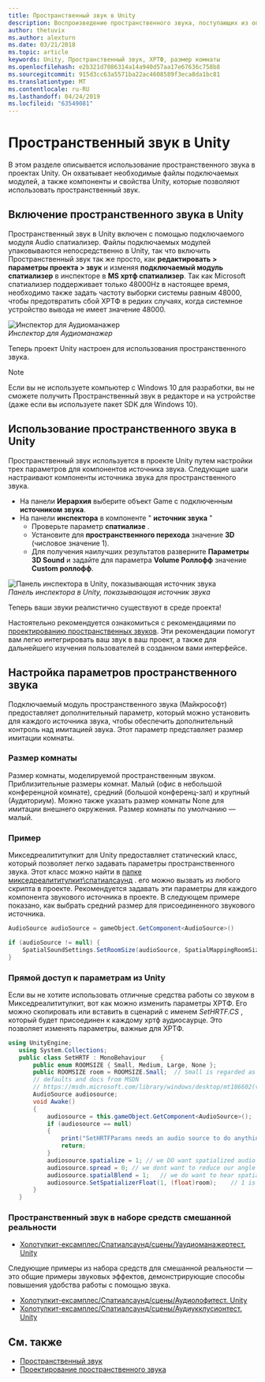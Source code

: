 ```yaml
---
title: Пространственный звук в Unity
description: Воспроизведение пространственного звука, поступающих из определенной трехмерной точки в сцене Unity.
author: thetuvix
ms.author: alexturn
ms.date: 03/21/2018
ms.topic: article
keywords: Unity, Пространственный звук, ХРТФ, размер комнаты
ms.openlocfilehash: e2b321d7086314a14a940d57aa17e67636c758b8
ms.sourcegitcommit: 915d3cc63a5571ba22ac4608589f3eca8da1bc81
ms.translationtype: MT
ms.contentlocale: ru-RU
ms.lasthandoff: 04/24/2019
ms.locfileid: "63549081"
---
```

# <a name="spatial-sound-in-unity"></a>Пространственный звук в Unity

В этом разделе описывается использование пространственного звука в проектах Unity. Он охватывает необходимые файлы подключаемых модулей, а также компоненты и свойства Unity, которые позволяют использовать пространственный звук.

## <a name="enabling-spatial-sound-in-unity"></a>Включение пространственного звука в Unity

Пространственный звук в Unity включен с помощью подключаемого модуля Audio спатиализер. Файлы подключаемых модулей упаковываются непосредственно в Unity, так что включить Пространственный звук так же просто, как **редактировать > параметры проекта > звук** и изменяя **подключаемый модуль спатиализер** в инспекторе в **MS хртф спатиализер**. Так как Microsoft спатиализер поддерживает только 48000Hz в настоящее время, необходимо также задать частоту выборки системы равным 48000, чтобы предотвратить сбой ХРТФ в редких случаях, когда системное устройство вывода не имеет значение 48000.

![Инспектор для Аудиоманажер](images/audio-250px.png)<br>
*Инспектор для Аудиоманажер*

Теперь проект Unity настроен для использования пространственного звука.

>[!NOTE]
>Если вы не используете компьютер с Windows 10 для разработки, вы не сможете получить Пространственный звук в редакторе и на устройстве (даже если вы используете пакет SDK для Windows 10).

## <a name="using-spatial-sound-in-unity"></a>Использование пространственного звука в Unity

Пространственный звук используется в проекте Unity путем настройки трех параметров для компонентов источника звука. Следующие шаги настраивают компоненты источника звука для пространственного звука.
* На панели **Иерархия** выберите объект Game с подключенным **источником звука**.
* На панели **инспектора** в компоненте " **источник звука** "
    * Проверьте параметр **спатиализе** .
    * Установите для **пространственного перехода** значение **3D** (числовое значение 1).
    * Для получения наилучших результатов разверните **Параметры 3D Sound** и задайте для параметра **Volume Роллофф** значение **Custom роллофф**.

![Панель инспектора в Unity, показывающая источник звука](images/audiosource.png)<br>
*Панель инспектора в Unity, показывающая источник звука*

Теперь ваши звуки реалистично существуют в среде проекта!

Настоятельно рекомендуется ознакомиться с рекомендациями по [проектированию пространственных звуков](spatial-sound-design.md). Эти рекомендации помогут вам легко интегрировать ваш звук в ваш проект, а также для дальнейшего изучения пользователей в созданном вами интерфейсе.

## <a name="setting-spatial-sound-settings"></a>Настройка параметров пространственного звука

Подключаемый модуль пространственного звука (Майкрософт) предоставляет дополнительный параметр, который можно установить для каждого источника звука, чтобы обеспечить дополнительный контроль над имитацией звука. Этот параметр представляет размер имитации комнаты.

### <a name="room-size"></a>Размер комнаты

Размер комнаты, моделируемой пространственным звуком. Приблизительные размеры комнат. Малый (офис в небольшой конференцной комнате), средний (большой конференц-зал) и крупный (Аудиториум). Можно также указать размер комнаты None для имитации внешнего окружения. Размер комнаты по умолчанию — малый.

### <a name="example"></a>Пример

Микседреалититулкит для Unity предоставляет статический класс, который позволяет легко задавать параметры пространственного звука. Этот класс можно найти в [папке микседреалититулкит\спатиалсаунд](https://github.com/Microsoft/MixedRealityToolkit-Unity/tree/htk_release/Assets/HoloToolkit/SpatialSound) . его можно вызвать из любого скрипта в проекте. Рекомендуется задавать эти параметры для каждого компонента звукового источника в проекте. В следующем примере показано, как выбрать средний размер для присоединенного звукового источника.

```cs
AudioSource audioSource = gameObject.GetComponent<AudioSource>()

if (audioSource != null) {
    SpatialSoundSettings.SetRoomSize(audioSource, SpatialMappingRoomSizes.Medium);
}
```

### <a name="directly-accessing-parameters-from-unity"></a>Прямой доступ к параметрам из Unity

Если вы не хотите использовать отличные средства работы со звуком в Микседреалититулкит, вот как можно изменить параметры ХРТФ. Его можно скопировать или вставить в сценарий с именем *SetHRTF.CS* , который будет присоединен к каждому хртф аудиосаурце. Это позволяет изменять параметры, важные для ХРТФ.

```cs
using UnityEngine;
   using System.Collections;
   public class SetHRTF : MonoBehaviour    {
       public enum ROOMSIZE { Small, Medium, Large, None };
       public ROOMSIZE room = ROOMSIZE.Small;  // Small is regarded as the "most average"
       // defaults and docs from MSDN
       // https://msdn.microsoft.com/library/windows/desktop/mt186602(v=vs.85).aspx
       AudioSource audiosource;
       void Awake()
       {
           audiosource = this.gameObject.GetComponent<AudioSource>();
           if (audiosource == null)
           {
               print("SetHRTFParams needs an audio source to do anything.");
               return;
           }
           audiosource.spatialize = 1; // we DO want spatialized audio
           audiosource.spread = 0; // we dont want to reduce our angle of hearing
           audiosource.spatialBlend = 1;   // we do want to hear spatialized audio
           audiosource.SetSpatializerFloat(1, (float)room);    // 1 is the roomsize param
       }
   }
```
### <a name="spatial-sound-in-mixed-reality-toolkit"></a>Пространственный звук в наборе средств смешанной реальности
- [Холотулкит-ексамплес/Спатиалсаунд/сцены/Уаудиоманажертест. Unity](https://github.com/Microsoft/MixedRealityToolkit-Unity/blob/htk_release/Assets/HoloToolkit-Examples/SpatialSound/Scenes/UAudioManagerTest.unity)

Следующие примеры из набора средств для смешанной реальности — это общие примеры звуковых эффектов, демонстрирующие способы повышения удобства работы с помощью звука.
- [Холотулкит-ексамплес/Спатиалсаунд/сцены/Аудиолофитест. Unity](https://github.com/Microsoft/MixedRealityToolkit-Unity/blob/htk_release/Assets/HoloToolkit-Examples/SpatialSound/Scenes/AudioLoFiTest.unity)
- [Холотулкит-ексамплес/Спатиалсаунд/сцены/Аудиукклусионтест. Unity](https://github.com/Microsoft/MixedRealityToolkit-Unity/blob/htk_release/Assets/HoloToolkit-Examples/SpatialSound/Scenes/AudioOcclusionTest.unity)

## <a name="see-also"></a>См. также
* [Пространственный звук](spatial-sound.md)
* [Проектирование пространственного звука](spatial-sound-design.md)
